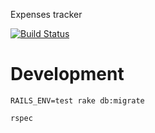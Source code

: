 Expenses tracker

[![Build Status](https://travis-ci.org/rilian/expenses.png?branch=master)](https://travis-ci.org/rilian/expenses)

Development
===========

    RAILS_ENV=test rake db:migrate

    rspec

